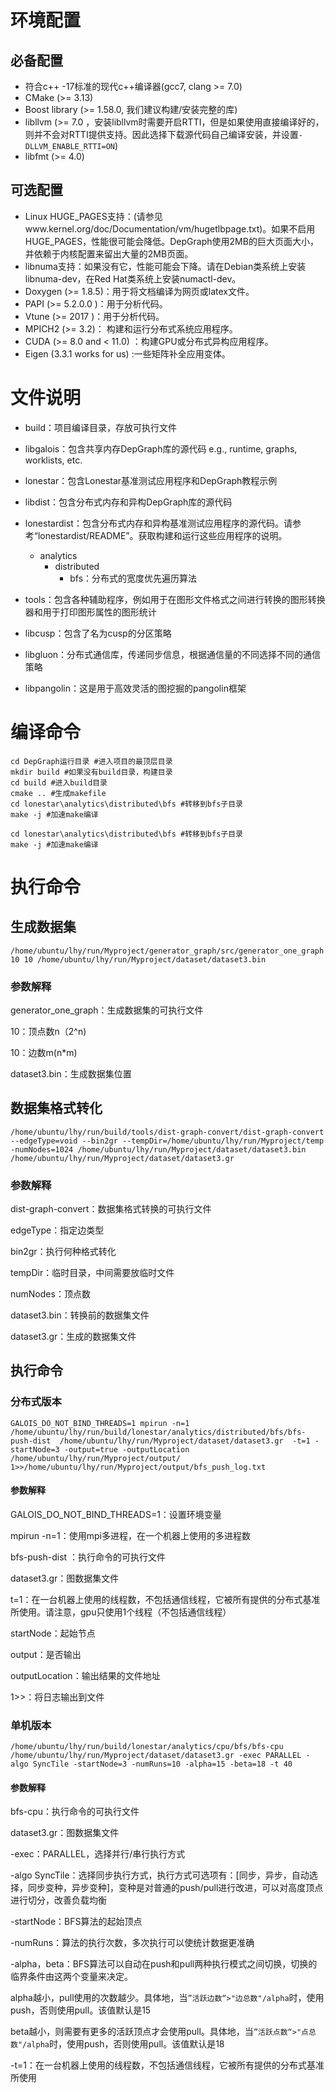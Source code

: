 # 环境配置

## 必备配置

- 符合c++ -17标准的现代c++编译器(gcc7, clang >= 7.0)
- CMake (>= 3.13)
- Boost library (>= 1.58.0, 我们建议构建/安装完整的库)
- libllvm (>= 7.0 ，安装libllvm时需要开启RTTI，但是如果使用直接编译好的，则并不会对RTTI提供支持。因此选择下载源代码自己编译安装，并设置`-DLLVM_ENABLE_RTTI=ON`)
- libfmt (>= 4.0)

## 可选配置

- Linux HUGE_PAGES支持：(请参见www.kernel.org/doc/Documentation/vm/hugetlbpage.txt)。如果不启用HUGE_PAGES，性能很可能会降低。DepGraph使用2MB的巨大页面大小，并依赖于内核配置来留出大量的2MB页面。
- libnuma支持：如果没有它，性能可能会下降。请在Debian类系统上安装libnuma-dev，在Red Hat类系统上安装numactl-dev。
- Doxygen (>= 1.8.5)：用于将文档编译为网页或latex文件。
- PAPI (>= 5.2.0.0 )：用于分析代码。
- Vtune (>= 2017 )：用于分析代码。
- MPICH2 (>= 3.2)： 构建和运行分布式系统应用程序。
- CUDA (>= 8.0 and < 11.0) ：构建GPU或分布式异构应用程序。
- Eigen (3.3.1 works for us) :一些矩阵补全应用变体。

# 文件说明

- build：项目编译目录，存放可执行文件
- libgalois：包含共享内存DepGraph库的源代码 e.g., runtime, graphs, worklists, etc.
- lonestar：包含Lonestar基准测试应用程序和DepGraph教程示例
- libdist：包含分布式内存和异构DepGraph库的源代码
- lonestardist：包含分布式内存和异构基准测试应用程序的源代码。请参考“lonestardist/README”。获取构建和运行这些应用程序的说明。
  - analytics
    - distributed
      - bfs：分布式的宽度优先遍历算法

- tools：包含各种辅助程序，例如用于在图形文件格式之间进行转换的图形转换器和用于打印图形属性的图形统计
- libcusp：包含了名为cusp的分区策略
- libgluon：分布式通信库，传递同步信息，根据通信量的不同选择不同的通信策略
- libpangolin：这是用于高效灵活的图挖掘的pangolin框架

# 编译命令

```
cd DepGraph运行目录 #进入项目的最顶层目录
mkdir build #如果没有build目录，构建目录
cd build #进入build目录
cmake .. #生成makefile
cd lonestar\analytics\distributed\bfs #转移到bfs子目录
make -j #加速make编译

cd lonestar\analytics\distributed\bfs #转移到bfs子目录
make -j #加速make编译

```

# 执行命令

## 生成数据集

```
/home/ubuntu/lhy/run/Myproject/generator_graph/src/generator_one_graph 10 10 /home/ubuntu/lhy/run/Myproject/dataset/dataset3.bin
```

### 参数解释

generator_one_graph：生成数据集的可执行文件

10：顶点数n（2^n)

10：边数m(n*m)

dataset3.bin：生成数据集位置

## 数据集格式转化

```
/home/ubuntu/lhy/run/build/tools/dist-graph-convert/dist-graph-convert --edgeType=void --bin2gr --tempDir=/home/ubuntu/lhy/run/Myproject/temp -numNodes=1024 /home/ubuntu/lhy/run/Myproject/dataset/dataset3.bin /home/ubuntu/lhy/run/Myproject/dataset/dataset3.gr
```

### 参数解释

dist-graph-convert：数据集格式转换的可执行文件

edgeType：指定边类型

bin2gr：执行何种格式转化

tempDir：临时目录，中间需要放临时文件

numNodes：顶点数

dataset3.bin：转换前的数据集文件

dataset3.gr：生成的数据集文件

## 执行命令

### 分布式版本

```
GALOIS_DO_NOT_BIND_THREADS=1 mpirun -n=1 /home/ubuntu/lhy/run/build/lonestar/analytics/distributed/bfs/bfs-push-dist  /home/ubuntu/lhy/run/Myproject/dataset/dataset3.gr  -t=1 -startNode=3 -output=true -outputLocation  /home/ubuntu/lhy/run/Myproject/output/   1>>/home/ubuntu/lhy/run/Myproject/output/bfs_push_log.txt
```

#### 参数解释

GALOIS_DO_NOT_BIND_THREADS=1：设置环境变量

mpirun -n=1：使用mpi多进程，在一个机器上使用的多进程数

bfs-push-dist ：执行命令的可执行文件

dataset3.gr：图数据集文件

t=1：在一台机器上使用的线程数，不包括通信线程，它被所有提供的分布式基准所使用。请注意，gpu只使用1个线程（不包括通信线程）

startNode：起始节点

output：是否输出

outputLocation：输出结果的文件地址

1>>：将日志输出到文件

### 单机版本

```
/home/ubuntu/lhy/run/build/lonestar/analytics/cpu/bfs/bfs-cpu /home/ubuntu/lhy/run/Myproject/dataset/dataset3.gr -exec PARALLEL -algo SyncTile -startNode=3 -numRuns=10 -alpha=15 -beta=18 -t 40
```

#### 参数解释

bfs-cpu：执行命令的可执行文件

dataset3.gr：图数据集文件

-exec：PARALLEL，选择并行/串行执行方式

-algo SyncTile：选择同步执行方式，执行方式可选项有：[同步，异步，自动选择，同步变种，异步变种]，变种是对普通的push/pull进行改进，可以对高度顶点进行切分，改善负载均衡

-startNode：BFS算法的起始顶点

-numRuns：算法的执行次数，多次执行可以使统计数据更准确

-alpha，beta：BFS算法可以自动在push和pull两种执行模式之间切换，切换的临界条件由这两个变量来决定。	

​							alpha越小，pull使用的次数越少。具体地，当`”活跃边数“>"边总数"/alpha`时，使用push，否则使用pull。该值默认是15

​							beta越小，则需要有更多的活跃顶点才会使用pull。具体地，当`”活跃点数“>"点总数"/alpha`时，使用push，否则使用pull。该值默认是18

-t=1：在一台机器上使用的线程数，不包括通信线程，它被所有提供的分布式基准所使用


